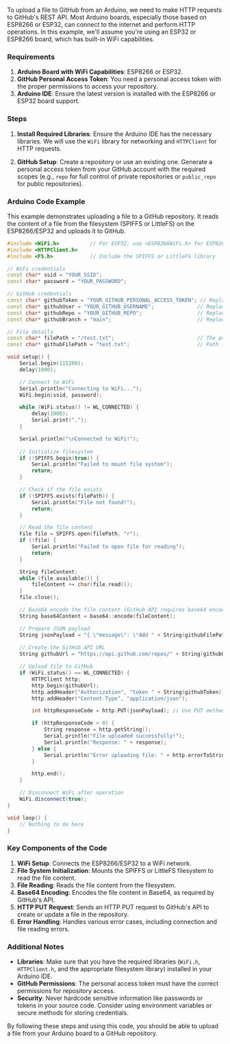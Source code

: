 To upload a file to GitHub from an Arduino, we need to make HTTP requests to GitHub's REST API. Most Arduino boards, especially those based on ESP8266 or ESP32, can connect to the internet and perform HTTP operations. In this example, we'll assume you're using an ESP32 or ESP8266 board, which has built-in WiFi capabilities.

### Requirements

1. **Arduino Board with WiFi Capabilities**: ESP8266 or ESP32.
2. **GitHub Personal Access Token**: You need a personal access token with the proper permissions to access your repository.
3. **Arduino IDE**: Ensure the latest version is installed with the ESP8266 or ESP32 board support.

### Steps

1. **Install Required Libraries**: Ensure the Arduino IDE has the necessary libraries. We will use the `WiFi` library for networking and `HTTPClient` for HTTP requests.

2. **GitHub Setup**: Create a repository or use an existing one. Generate a personal access token from your GitHub account with the required scopes (e.g., `repo` for full control of private repositories or `public_repo` for public repositories).

### Arduino Code Example

This example demonstrates uploading a file to a GitHub repository. It reads the content of a file from the filesystem (SPIFFS or LittleFS) on the ESP8266/ESP32 and uploads it to GitHub.

```cpp
#include <WiFi.h>          // For ESP32; use <ESP8266WiFi.h> for ESP8266
#include <HTTPClient.h>
#include <FS.h>            // Include the SPIFFS or LittleFS library

// WiFi credentials
const char* ssid = "YOUR_SSID";
const char* password = "YOUR_PASSWORD";

// GitHub credentials
const char* githubToken = "YOUR_GITHUB_PERSONAL_ACCESS_TOKEN"; // Replace with your GitHub token
const char* githubUser = "YOUR_GITHUB_USERNAME";              // Replace with your GitHub username
const char* githubRepo = "YOUR_GITHUB_REPO";                  // Replace with your GitHub repository
const char* githubBranch = "main";                            // Replace with the branch you want to commit to

// File details
const char* filePath = "/test.txt";                           // The path to the file on the filesystem (SPIFFS/LittleFS)
const char* githubFilePath = "test.txt";                      // Path in the GitHub repository

void setup() {
    Serial.begin(115200);
    delay(1000);

    // Connect to WiFi
    Serial.println("Connecting to WiFi...");
    WiFi.begin(ssid, password);

    while (WiFi.status() != WL_CONNECTED) {
        delay(1000);
        Serial.print(".");
    }

    Serial.println("\nConnected to WiFi!");
  
    // Initialize filesystem
    if (!SPIFFS.begin(true)) {
        Serial.println("Failed to mount file system");
        return;
    }

    // Check if the file exists
    if (!SPIFFS.exists(filePath)) {
        Serial.println("File not found!");
        return;
    }

    // Read the file content
    File file = SPIFFS.open(filePath, "r");
    if (!file) {
        Serial.println("Failed to open file for reading");
        return;
    }

    String fileContent;
    while (file.available()) {
        fileContent += char(file.read());
    }
    file.close();

    // Base64 encode the file content (GitHub API requires base64 encoded content)
    String base64Content = base64::encode(fileContent);

    // Prepare JSON payload
    String jsonPayload = "{ \"message\": \"Add " + String(githubFilePath) + " via Arduino\", \"content\": \"" + base64Content + "\", \"branch\": \"" + String(githubBranch) + "\" }";
    
    // Create the GitHub API URL
    String githubUrl = "https://api.github.com/repos/" + String(githubUser) + "/" + String(githubRepo) + "/contents/" + String(githubFilePath);

    // Upload file to GitHub
    if (WiFi.status() == WL_CONNECTED) {
        HTTPClient http;
        http.begin(githubUrl);
        http.addHeader("Authorization", "token " + String(githubToken));
        http.addHeader("Content-Type", "application/json");

        int httpResponseCode = http.PUT(jsonPayload); // Use PUT method to create/update file

        if (httpResponseCode > 0) {
            String response = http.getString();
            Serial.println("File uploaded successfully!");
            Serial.println("Response: " + response);
        } else {
            Serial.println("Error uploading file: " + http.errorToString(httpResponseCode).c_str());
        }

        http.end();
    }

    // Disconnect WiFi after operation
    WiFi.disconnect(true);
}

void loop() {
    // Nothing to do here
}
```

### Key Components of the Code

1. **WiFi Setup**: Connects the ESP8266/ESP32 to a WiFi network.
2. **File System Initialization**: Mounts the SPIFFS or LittleFS filesystem to read the file content.
3. **File Reading**: Reads the file content from the filesystem.
4. **Base64 Encoding**: Encodes the file content in Base64, as required by GitHub's API.
5. **HTTP PUT Request**: Sends an HTTP PUT request to GitHub's API to create or update a file in the repository.
6. **Error Handling**: Handles various error cases, including connection and file reading errors.

### Additional Notes

- **Libraries**: Make sure that you have the required libraries (`WiFi.h`, `HTTPClient.h`, and the appropriate filesystem library) installed in your Arduino IDE.
- **GitHub Permissions**: The personal access token must have the correct permissions for repository access.
- **Security**: Never hardcode sensitive information like passwords or tokens in your source code. Consider using environment variables or secure methods for storing credentials.

By following these steps and using this code, you should be able to upload a file from your Arduino board to a GitHub repository.
